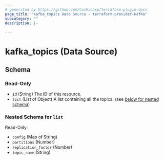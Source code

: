 ```yaml
---
# generated by https://github.com/hashicorp/terraform-plugin-docs
page_title: "kafka_topics Data Source - terraform-provider-kafka"
subcategory: ""
description: |-
  
---
```


# kafka_topics (Data Source)





<!-- schema generated by tfplugindocs -->
## Schema

### Read-Only

- `id` (String) The ID of this resource.
- `list` (List of Object) A list containing all the topics. (see [below for nested schema](#nestedatt--list))

<a id="nestedatt--list"></a>
### Nested Schema for `list`

Read-Only:

- `config` (Map of String)
- `partitions` (Number)
- `replication_factor` (Number)
- `topic_name` (String)
